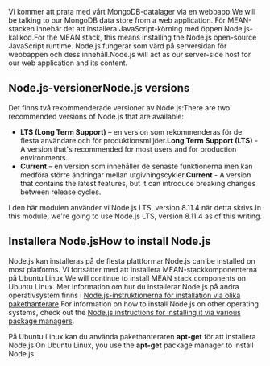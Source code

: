 <span data-ttu-id="463fb-101">Vi kommer att prata med vårt MongoDB-datalager via en webbapp.</span><span class="sxs-lookup"><span data-stu-id="463fb-101">We will be talking to our MongoDB data store from a web application.</span></span> <span data-ttu-id="463fb-102">För MEAN-stacken innebär det att installera JavaScript-körning med öppen Node.js-källkod.</span><span class="sxs-lookup"><span data-stu-id="463fb-102">For the MEAN stack, this means installing the Node.js open-source JavaScript runtime.</span></span> <span data-ttu-id="463fb-103">Node.js fungerar som värd på serversidan för webbappen och dess innehåll.</span><span class="sxs-lookup"><span data-stu-id="463fb-103">Node.js will act as our server-side host for our web application and its content.</span></span>

## <a name="nodejs-versions"></a><span data-ttu-id="463fb-104">Node.js-versioner</span><span class="sxs-lookup"><span data-stu-id="463fb-104">Node.js versions</span></span>

<span data-ttu-id="463fb-105">Det finns två rekommenderade versioner av Node.js:</span><span class="sxs-lookup"><span data-stu-id="463fb-105">There are two recommended versions of Node.js that are available:</span></span>

- <span data-ttu-id="463fb-106">**LTS (Long Term Support)** – en version som rekommenderas för de flesta användare och för produktionsmiljöer.</span><span class="sxs-lookup"><span data-stu-id="463fb-106">**Long Term Support (LTS)** - A version that's recommended for most users and for production environments.</span></span>
- <span data-ttu-id="463fb-107">**Current** – en version som innehåller de senaste funktionerna men kan medföra större ändringar mellan utgivningscykler.</span><span class="sxs-lookup"><span data-stu-id="463fb-107">**Current** - A version that contains the latest features, but it can introduce breaking changes between release cycles.</span></span>

<span data-ttu-id="463fb-108">I den här modulen använder vi Node.js LTS, version 8.11.4 när detta skrivs.</span><span class="sxs-lookup"><span data-stu-id="463fb-108">In this module, we're going to use Node.js LTS, version 8.11.4 as of this writing.</span></span>

## <a name="how-to-install-nodejs"></a><span data-ttu-id="463fb-109">Installera Node.js</span><span class="sxs-lookup"><span data-stu-id="463fb-109">How to install Node.js</span></span>

<span data-ttu-id="463fb-110">Node.js kan installeras på de flesta plattformar.</span><span class="sxs-lookup"><span data-stu-id="463fb-110">Node.js can be installed on most platforms.</span></span> <span data-ttu-id="463fb-111">Vi fortsätter med att installera MEAN-stackkomponenterna på Ubuntu Linux.</span><span class="sxs-lookup"><span data-stu-id="463fb-111">We will continue to install MEAN stack components on Ubuntu Linux.</span></span> <span data-ttu-id="463fb-112">Mer information om hur du installerar Node.js på andra operativsystem finns i [Node.js-instruktionerna för installation via olika pakethanterare](https://nodejs.org/en/download/package-manager/).</span><span class="sxs-lookup"><span data-stu-id="463fb-112">For information on how to install Node.js on other operating systems, check out the [Node.js instructions for installing it via various package managers](https://nodejs.org/en/download/package-manager/).</span></span>

<span data-ttu-id="463fb-113">På Ubuntu Linux kan du använda pakethanteraren **apt-get** för att installera Node.js.</span><span class="sxs-lookup"><span data-stu-id="463fb-113">On Ubuntu Linux, you use the **apt-get** package manager to install Node.js.</span></span>